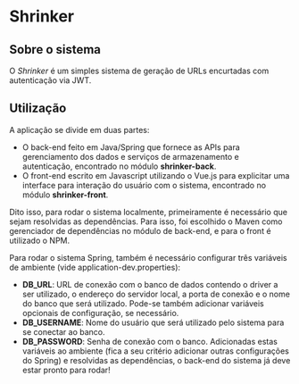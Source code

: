 # Shrinker

## Sobre o sistema

O _Shrinker_ é um simples sistema de geração de URLs encurtadas com autenticação via JWT.

## Utilização

A aplicação se divide em duas partes: 
* O back-end feito em Java/Spring que fornece as APIs para gerenciamento dos dados e serviços de armazenamento
e autenticação, encontrado no módulo **shrinker-back**.
* O front-end escrito em Javascript utilizando o Vue.js para explicitar uma interface para interação do
usuário com o sistema, encontrado no módulo **shrinker-front**.

Dito isso, para rodar o sistema localmente, primeiramente é necessário que sejam resolvidas as dependências.
Para isso, foi escolhido o Maven como gerenciador de dependências no módulo de back-end, e para o front é
utilizado o NPM.

Para rodar o sistema Spring, também é necessário configurar três variáveis de ambiente 
(vide application-dev.properties):
* **DB_URL**: URL de conexão com o banco de dados contendo o driver a ser utilizado, o endereço do servidor
local, a porta de conexão e o nome do banco que será utilizado. Pode-se também adicionar variáveis opcionais
de configuração, se necessário.
* **DB_USERNAME**: Nome do usuário que será utilizado pelo sistema para se conectar ao banco.
* **DB_PASSWORD**: Senha de conexão com o banco.
Adicionadas estas variáveis ao ambiente (fica a seu critério adicionar outras configurações do Spring) e
resolvidas as dependências, o back-end do sistema já deve estar pronto para rodar! 

